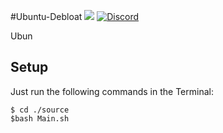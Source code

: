 #Ubuntu-Debloat
<img src="https://img.shields.io/badge/Ubuntu-E95420?style=for-the-badge&logo=ubuntu&logoColor=white">
[![Discord](https://img.shields.io/badge/Discord-7289DA?style=for-the-badge&logo=discord&logoColor=white)](discordapp.com/users/WebSnke#8752)

Ubun

## Setup
Just run the following commands in the Terminal:

```
$ cd ./source
$bash Main.sh
```
